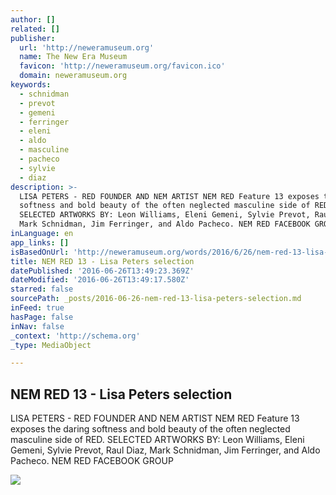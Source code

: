 ```yaml
---
author: []
related: []
publisher:
  url: 'http://neweramuseum.org'
  name: The New Era Museum
  favicon: 'http://neweramuseum.org/favicon.ico'
  domain: neweramuseum.org
keywords:
  - schnidman
  - prevot
  - gemeni
  - ferringer
  - eleni
  - aldo
  - masculine
  - pacheco
  - sylvie
  - diaz
description: >-
  LISA PETERS - RED FOUNDER AND NEM ARTIST NEM RED Feature 13 exposes the daring
  softness and bold beauty of the often neglected masculine side of RED.
  SELECTED ARTWORKS BY: Leon Williams, Eleni Gemeni, Sylvie Prevot, Raul Diaz,
  Mark Schnidman, Jim Ferringer, and Aldo Pacheco. NEM RED FACEBOOK GROUP
inLanguage: en
app_links: []
isBasedOnUrl: 'http://neweramuseum.org/words/2016/6/26/nem-red-13-lisa-peters-selection'
title: NEM RED 13 - Lisa Peters selection
datePublished: '2016-06-26T13:49:23.369Z'
dateModified: '2016-06-26T13:49:17.580Z'
starred: false
sourcePath: _posts/2016-06-26-nem-red-13-lisa-peters-selection.md
inFeed: true
hasPage: false
inNav: false
_context: 'http://schema.org'
_type: MediaObject

---
```

<article style=""><h1>NEM RED 13 - Lisa Peters selection</h1><p>LISA PETERS - RED FOUNDER AND NEM ARTIST NEM RED Feature 13 exposes the daring softness and bold beauty of the often neglected masculine side of RED. SELECTED ARTWORKS BY: Leon Williams, Eleni Gemeni, Sylvie Prevot, Raul Diaz, Mark Schnidman, Jim Ferringer, and Aldo Pacheco. NEM RED FACEBOOK GROUP</p><img src="http://static1.squarespace.com/static/50e5b834e4b0837383d7bb18/50e5b834e4b0837383d7bb1f/576fd61febbd1a12c9efa2da/1466948768853/13516533_10206584094784486_8475010535430355082_n.jpg?format=1000w" /></article>
